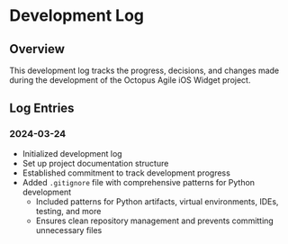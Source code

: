 # Development Log

## Overview
This development log tracks the progress, decisions, and changes made during the development of the Octopus Agile iOS Widget project.

## Log Entries

### 2024-03-24
- Initialized development log
- Set up project documentation structure
- Established commitment to track development progress 
- Added `.gitignore` file with comprehensive patterns for Python development
  - Included patterns for Python artifacts, virtual environments, IDEs, testing, and more
  - Ensures clean repository management and prevents committing unnecessary files 